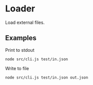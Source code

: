 # Loader

Load external files.

## Examples

Print to stdout
```shell
node src/cli.js test/in.json
```

Write to file
```shell
node src/cli.js test/in.json out.json
```